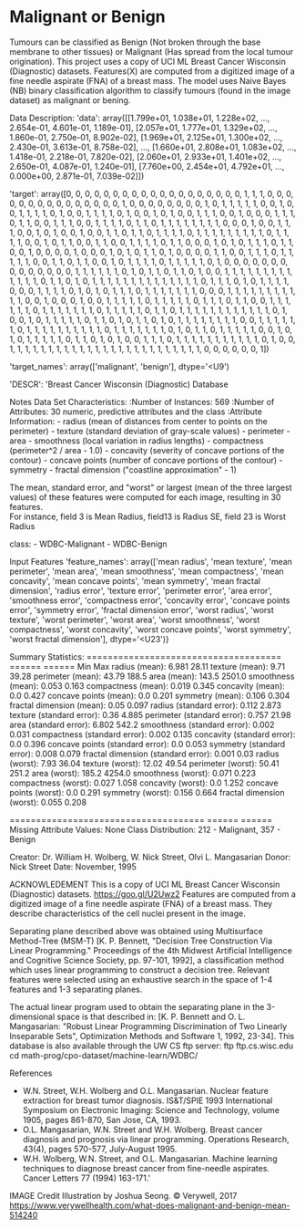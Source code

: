 # Malignant or Benign
Tumours can be classified as Benign (Not broken through the base membrane to other tissues) or Malignant (Has spread from the local tumour origination). This project uses a copy of UCI ML Breast Cancer Wisconsin (Diagnostic) datasets. Features(X) are computed from a digitized image of a fine needle aspirate (FNA) of a breast mass. The model uses Naive Bayes (NB) binary classification algorithm to classify tumours (found in the image dataset) as malignant or bening.

Data Description:
'data': array([[1.799e+01, 1.038e+01, 1.228e+02, ..., 2.654e-01, 4.601e-01,
         1.189e-01],
        [2.057e+01, 1.777e+01, 1.329e+02, ..., 1.860e-01, 2.750e-01,
         8.902e-02],
        [1.969e+01, 2.125e+01, 1.300e+02, ..., 2.430e-01, 3.613e-01,
         8.758e-02],
        ...,
        [1.660e+01, 2.808e+01, 1.083e+02, ..., 1.418e-01, 2.218e-01,
         7.820e-02],
        [2.060e+01, 2.933e+01, 1.401e+02, ..., 2.650e-01, 4.087e-01,
         1.240e-01],
        [7.760e+00, 2.454e+01, 4.792e+01, ..., 0.000e+00, 2.871e-01,
         7.039e-02]])
         
 'target': array([0, 0, 0, 0, 0, 0, 0, 0, 0, 0, 0, 0, 0, 0, 0, 0, 0, 0, 0, 1, 1, 1,
        0, 0, 0, 0, 0, 0, 0, 0, 0, 0, 0, 0, 0, 0, 0, 1, 0, 0, 0, 0, 0, 0,
        0, 0, 1, 0, 1, 1, 1, 1, 1, 0, 0, 1, 0, 0, 1, 1, 1, 1, 0, 1, 0, 0,
        1, 1, 1, 1, 0, 1, 0, 0, 1, 0, 1, 0, 0, 1, 1, 1, 0, 0, 1, 0, 0, 0,
        1, 1, 1, 0, 1, 1, 0, 0, 1, 1, 1, 0, 0, 1, 1, 1, 1, 0, 1, 1, 0, 1,
        1, 1, 1, 1, 1, 1, 1, 0, 0, 0, 1, 0, 0, 1, 1, 1, 0, 0, 1, 0, 1, 0,
        0, 1, 0, 0, 1, 1, 0, 1, 1, 0, 1, 1, 1, 1, 0, 1, 1, 1, 1, 1, 1, 1,
        1, 1, 0, 1, 1, 1, 1, 0, 0, 1, 0, 1, 1, 0, 0, 1, 1, 0, 0, 1, 1, 1,
        1, 0, 1, 1, 0, 0, 0, 1, 0, 1, 0, 1, 1, 1, 0, 1, 1, 0, 0, 1, 0, 0,
        0, 0, 1, 0, 0, 0, 1, 0, 1, 0, 1, 1, 0, 1, 0, 0, 0, 0, 1, 1, 0, 0,
        1, 1, 1, 0, 1, 1, 1, 1, 1, 0, 0, 1, 1, 0, 1, 1, 0, 0, 1, 0, 1, 1,
        1, 1, 0, 1, 1, 1, 1, 1, 0, 1, 0, 0, 0, 0, 0, 0, 0, 0, 0, 0, 0, 0,
        0, 0, 1, 1, 1, 1, 1, 1, 0, 1, 0, 1, 1, 0, 1, 1, 0, 1, 0, 0, 1, 1,
        1, 1, 1, 1, 1, 1, 1, 1, 1, 1, 1, 0, 1, 1, 0, 1, 0, 1, 1, 1, 1, 1,
        1, 1, 1, 1, 1, 1, 1, 1, 1, 0, 1, 1, 1, 0, 1, 0, 1, 1, 1, 1, 0, 0,
        0, 1, 1, 1, 1, 0, 1, 0, 1, 0, 1, 1, 1, 0, 1, 1, 1, 1, 1, 1, 1, 0,
        0, 0, 1, 1, 1, 1, 1, 1, 1, 1, 1, 1, 1, 0, 0, 1, 0, 0, 0, 1, 0, 0,
        1, 1, 1, 1, 1, 0, 1, 1, 1, 1, 1, 0, 1, 1, 1, 0, 1, 1, 0, 0, 1, 1,
        1, 1, 1, 1, 0, 1, 1, 1, 1, 1, 1, 1, 0, 1, 1, 1, 1, 1, 0, 1, 1, 0,
        1, 1, 1, 1, 1, 1, 1, 1, 1, 1, 1, 1, 0, 1, 0, 0, 1, 0, 1, 1, 1, 1,
        1, 0, 1, 1, 0, 1, 0, 1, 1, 0, 1, 0, 1, 1, 1, 1, 1, 1, 1, 1, 0, 0,
        1, 1, 1, 1, 1, 1, 0, 1, 1, 1, 1, 1, 1, 1, 1, 1, 1, 0, 1, 1, 1, 1,
        1, 1, 1, 0, 1, 0, 1, 1, 0, 1, 1, 1, 1, 1, 0, 0, 1, 0, 1, 0, 1, 1,
        1, 1, 1, 0, 1, 1, 0, 1, 0, 1, 0, 0, 1, 1, 1, 0, 1, 1, 1, 1, 1, 1,
        1, 1, 1, 1, 1, 0, 1, 0, 0, 1, 1, 1, 1, 1, 1, 1, 1, 1, 1, 1, 1, 1,
        1, 1, 1, 1, 1, 1, 1, 1, 1, 1, 1, 1, 0, 0, 0, 0, 0, 0, 1])
        
 'target_names': array(['malignant', 'benign'], dtype='<U9')
 
 'DESCR': 'Breast Cancer Wisconsin (Diagnostic) Database
 
 Notes
 Data Set Characteristics:
        :Number of Instances: 569
        :Number of Attributes: 30 numeric, predictive attributes and the class
        :Attribute Information:
          - radius (mean of distances from center to points on the perimeter)
          - texture (standard deviation of gray-scale values)
          - perimeter
          - area
          - smoothness (local variation in radius lengths)
          - compactness (perimeter^2 / area - 1.0)
          - concavity (severity of concave portions of the contour)
          - concave points (number of concave portions of the contour)
          - symmetry
          - fractal dimension ("coastline approximation" - 1)
        
The mean, standard error, and "worst" or largest (mean of the three largest values) of these features were computed for each image, resulting in 30 features.  
For instance, field 3 is Mean Radius, field13 is Radius SE, field 23 is Worst Radius

class:  - WDBC-Malignant
        - WDBC-Benign

Input Features
 'feature_names': array(['mean radius', 'mean texture', 'mean perimeter', 'mean area',
        'mean smoothness', 'mean compactness', 'mean concavity',
        'mean concave points', 'mean symmetry', 'mean fractal dimension',
        'radius error', 'texture error', 'perimeter error', 'area error',
        'smoothness error', 'compactness error', 'concavity error',
        'concave points error', 'symmetry error',
        'fractal dimension error', 'worst radius', 'worst texture',
        'worst perimeter', 'worst area', 'worst smoothness',
        'worst compactness', 'worst concavity', 'worst concave points',
        'worst symmetry', 'worst fractal dimension'], dtype='<U23')}

Summary Statistics:
===================================== ====== ======
Min    Max  radius (mean):  6.981  28.11
texture (mean):  9.71   39.28
perimeter (mean):  43.79  188.5
area (mean):  143.5  2501.0
smoothness (mean):  0.053  0.163
compactness (mean):  0.019  0.345
concavity (mean):  0.0    0.427
concave points (mean):   0.0    0.201
symmetry (mean):  0.106  0.304
fractal dimension (mean):   0.05   0.097
radius (standard error):  0.112  2.873
texture (standard error):    0.36   4.885
perimeter (standard error):   0.757  21.98
area (standard error): 6.802  542.2 
smoothness (standard error):  0.002  0.031 
compactness (standard error):  0.002  0.135
concavity (standard error):  0.0    0.396
concave points (standard error): 0.0    0.053
symmetry (standard error):   0.008  0.079
fractal dimension (standard error):   0.001  0.03
radius (worst):   7.93   36.04
texture (worst):  12.02  49.54
perimeter (worst):   50.41  251.2
area (worst):   185.2  4254.0
smoothness (worst):  0.071  0.223
compactness (worst):  0.027  1.058
concavity (worst):  0.0    1.252
concave points (worst):  0.0    0.291
symmetry (worst):  0.156  0.664
fractal dimension (worst):   0.055  0.208

===================================== ====== ======
Missing Attribute Values: None
Class Distribution: 212 - Malignant, 357 - Benign

Creator:  Dr. William H. Wolberg, W. Nick Street, Olvi L. Mangasarian
Donor: Nick Street
Date: November, 1995

ACKNOWLEDEMENT
This is a copy of UCI ML Breast Cancer Wisconsin (Diagnostic) datasets. https://goo.gl/U2Uwz2 Features are computed from a digitized image of a fine needle aspirate (FNA) of a breast mass.  They describe characteristics of the cell nuclei present in the image.

Separating plane described above was obtained using Multisurface Method-Tree (MSM-T) [K. P. Bennett, "Decision Tree Construction Via Linear Programming." Proceedings of the 4th Midwest Artificial Intelligence and Cognitive Science Society, pp. 97-101, 1992], a classification method which uses linear programming to construct a decision tree.  Relevant features were selected using an exhaustive search in the space of 1-4 features and 1-3 separating planes.

The actual linear program used to obtain the separating plane in the 3-dimensional space is that described in: [K. P. Bennett and O. L. Mangasarian: "Robust Linear Programming Discrimination of Two Linearly Inseparable Sets", Optimization Methods and Software 1, 1992, 23-34]. This database is also available through the UW CS ftp server: ftp ftp.cs.wisc.edu cd math-prog/cpo-dataset/machine-learn/WDBC/ 

References
- W.N. Street, W.H. Wolberg and O.L. Mangasarian. Nuclear feature extraction for breast tumor diagnosis. 
IS&T/SPIE 1993 International Symposium on Electronic Imaging: Science and Technology, volume 1905, pages 861-870,
San Jose, CA, 1993.
- O.L. Mangasarian, W.N. Street and W.H. Wolberg. Breast cancer diagnosis and prognosis via linear programming. Operations Research, 43(4), pages 570-577, July-August 1995.
- W.H. Wolberg, W.N. Street, and O.L. Mangasarian. Machine learning techniques to diagnose breast cancer from fine-needle aspirates. Cancer Letters 77 (1994)  163-171.'


IMAGE Credit
Illustration by Joshua Seong. © Verywell, 2017
https://www.verywellhealth.com/what-does-malignant-and-benign-mean-514240

